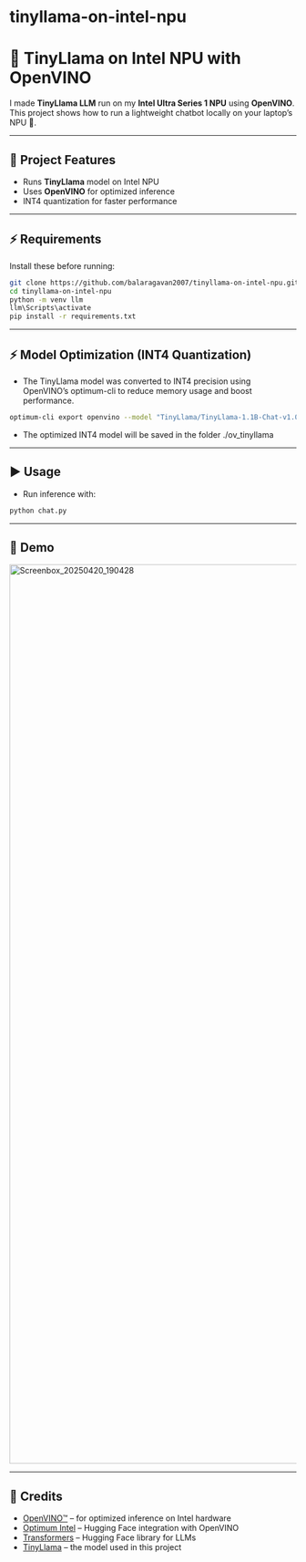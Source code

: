 # tinyllama-on-intel-npu
# 🦙 TinyLlama on Intel NPU with OpenVINO

I made **TinyLlama LLM** run on my **Intel Ultra Series 1 NPU** using **OpenVINO**.  
This project shows how to run a lightweight chatbot locally on your laptop’s NPU 🚀.

---

## 📂 Project Features
- Runs **TinyLlama** model on Intel NPU
- Uses **OpenVINO** for optimized inference
- INT4 quantization for faster performance

---

## ⚡ Requirements
Install these before running:
```bash
git clone https://github.com/balaragavan2007/tinyllama-on-intel-npu.git
cd tinyllama-on-intel-npu
python -m venv llm
llm\Scripts\activate
pip install -r requirements.txt
```
---

## ⚡ Model Optimization (INT4 Quantization)
- The TinyLlama model was converted to INT4 precision using OpenVINO’s optimum-cli to reduce memory usage and boost performance.
```bash
optimum-cli export openvino --model "TinyLlama/TinyLlama-1.1B-Chat-v1.0" --task "text-generation-with-past" --weight-format fp16 --trust-remote-code ov_tinyllama
```
- The optimized INT4 model will be saved in the folder ./ov_tinyllama

---

## ▶️ Usage
- Run inference with:
```bash
python chat.py
```

---

## 📸 Demo
<img width="2406" height="1578" alt="Screenbox_20250420_190428" src="https://github.com/user-attachments/assets/8f413baa-3677-4547-982a-5f8ce9a303a3" />

---

## 🙌 Credits

- [OpenVINO™](https://github.com/openvinotoolkit/openvino) – for optimized inference on Intel hardware  
- [Optimum Intel](https://github.com/huggingface/optimum-intel) – Hugging Face integration with OpenVINO  
- [Transformers](https://github.com/huggingface/transformers) – Hugging Face library for LLMs  
- [TinyLlama](https://huggingface.co/TinyLlama) – the model used in this project  

